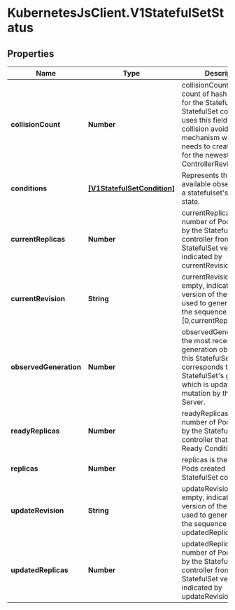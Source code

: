 # KubernetesJsClient.V1StatefulSetStatus

## Properties
Name | Type | Description | Notes
------------ | ------------- | ------------- | -------------
**collisionCount** | **Number** | collisionCount is the count of hash collisions for the StatefulSet. The StatefulSet controller uses this field as a collision avoidance mechanism when it needs to create the name for the newest ControllerRevision. | [optional] 
**conditions** | [**[V1StatefulSetCondition]**](V1StatefulSetCondition.md) | Represents the latest available observations of a statefulset&#39;s current state. | [optional] 
**currentReplicas** | **Number** | currentReplicas is the number of Pods created by the StatefulSet controller from the StatefulSet version indicated by currentRevision. | [optional] 
**currentRevision** | **String** | currentRevision, if not empty, indicates the version of the StatefulSet used to generate Pods in the sequence [0,currentReplicas). | [optional] 
**observedGeneration** | **Number** | observedGeneration is the most recent generation observed for this StatefulSet. It corresponds to the StatefulSet&#39;s generation, which is updated on mutation by the API Server. | [optional] 
**readyReplicas** | **Number** | readyReplicas is the number of Pods created by the StatefulSet controller that have a Ready Condition. | [optional] 
**replicas** | **Number** | replicas is the number of Pods created by the StatefulSet controller. | 
**updateRevision** | **String** | updateRevision, if not empty, indicates the version of the StatefulSet used to generate Pods in the sequence [replicas-updatedReplicas,replicas) | [optional] 
**updatedReplicas** | **Number** | updatedReplicas is the number of Pods created by the StatefulSet controller from the StatefulSet version indicated by updateRevision. | [optional] 


